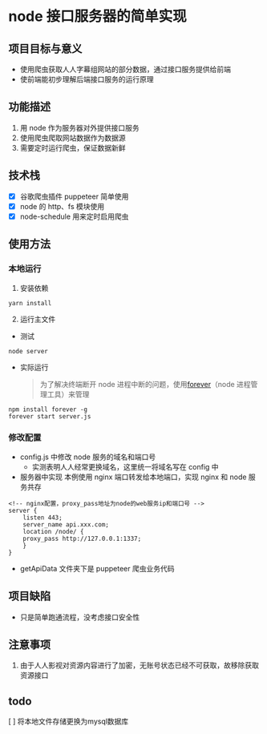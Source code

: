 # node 接口服务器的简单实现

## 项目目标与意义

-   使用爬虫获取人人字幕组网站的部分数据，通过接口服务提供给前端
-   使前端能初步理解后端接口服务的运行原理

## 功能描述

1. 用 node 作为服务器对外提供接口服务
2. 使用爬虫爬取网站数据作为数据源
3. 需要定时运行爬虫，保证数据新鲜

## 技术栈

-   [x] 谷歌爬虫插件 puppeteer 简单使用
-   [x] node 的 http、fs 模块使用
-   [x] node-schedule 用来定时启用爬虫

## 使用方法

### 本地运行

1. 安装依赖

```
yarn install
```

2. 运行主文件

-   测试

```
node server
```

-   实际运行
    > 为了解决终端断开 node 进程中断的问题，使用[forever](https://github.com/foreverjs/forever)（node 进程管理工具）来管理

```
npm install forever -g
forever start server.js
```

### 修改配置

-   config.js 中修改 node 服务的域名和端口号
    -   实测表明人人经常更换域名，这里统一将域名写在 config 中
-   服务器中实现
    本例使用 nginx 端口转发给本地端口，实现 nginx 和 node 服务共存

```
<!-- nginx配置，proxy_pass地址为node的web服务ip和端口号 -->
server {
    listen 443;
    server_name api.xxx.com;
    location /node/ {
    proxy_pass http://127.0.0.1:1337;
    }
}
```

-   getApiData 文件夹下是 puppeteer 爬虫业务代码

## 项目缺陷

-   只是简单跑通流程，没考虑接口安全性

## 注意事项

1. 由于人人影视对资源内容进行了加密，无账号状态已经不可获取，故移除获取资源接口

## todo
[ ] 将本地文件存储更换为mysql数据库
